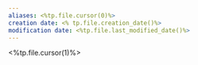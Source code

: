 ```yaml
---
aliases: <%tp.file.cursor(0)%>
creation date: <% tp.file.creation_date()%>
modification date: <%tp.file.last_modified_date()%>
---
```

<%tp.file.cursor(1)%>

